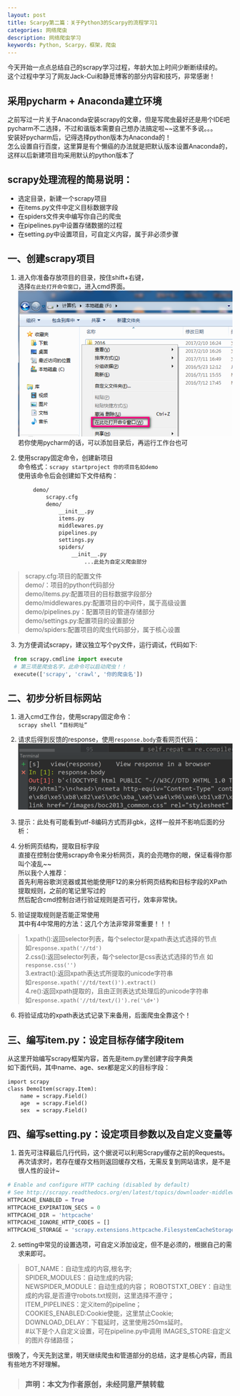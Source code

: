 ```yaml
---
layout: post
title: Scarpy第二篇：关于Python3的Scarpy的流程学习1
categories: 网络爬虫
description: 网络爬虫学习
keywords: Python, Scarpy，框架，爬虫
---
```


今天开始一点点总结自己的scrapy学习过程，年龄大加上时间少断断续续的。  
这个过程中学习了网友Jack-Cui和静觅博客的部分内容和技巧，非常感谢！
## 采用pycharm + Anaconda建立环境
之前写过一片关于Anaconda安装scrapy的文章，但是写爬虫最好还是用个IDE吧  
pycharm不二选择，不过和谐版本需要自己想办法搞定啦~~这里不多说。。。  
安装好pycharm后，记得选择python版本为Anaconda的！  
怎么设置自行百度，这里算是有个懒癌的办法就是把默认版本设置Anaconda的，这样以后新建项目均采用默认的python版本了

## scrapy处理流程的简易说明：
- 选定目录，新建一个scrapy项目
- 在items.py文件中定义目标数据字段
- 在spiders文件夹中编写你自己的爬虫
- 在pipelines.py中设置存储数据的过程
- 在setting.py中设置项目，可自定义内容，属于非必须步骤


## 一、创建scrapy项目

1. 进入你准备存放项目的目录，按住shift+右键，  
选择`在此处打开命令窗口`，进入cmd界面。  
![map1](/images/blog/2017-07-31_0.png)
若你使用pycharm的话，可以添加目录后，再运行工作台也可

2. 使用scrapy固定命令，创建新项目  
命令格式：`scrapy startproject 你的项目名如demo`  
使用该命令后会创建如下文件结构：  
```
    	demo/  
    		scrapy.cfg  
    		demo/  
    			__init__.py  
    			items.py  
    			middlewares.py  
    			pipelines.py  
    			settings.py  
    			spiders/  
    				__init__.py  
    					...此处为自定义爬虫部分  
```
>scrapy.cfg:项目的配置文件  
demo/：项目的python代码部分  
demo/items.py:配置项目的目标数据字段部分  
demo/middlewares.py:配置项目的中间件，属于高级设置  
demo/pipelines.py：配置项目的管道存储部分  
demo/settings.py:配置项目的设置部分  
demo/spiders:配置项目的爬虫代码部分，属于核心设置  

3. 为方便调试scrapy，建议独立写个py文件，运行调试，代码如下:  

```python
  from scrapy.cmdline import execute
  # 第三项是爬虫名字，此命令可以启动爬虫！！
  execute(['scrapy', 'crawl', '你的爬虫名'])
```


## 二、初步分析目标网站   
1. 进入cmd工作台，使用scrapy固定命令：  
`scrapy shell “目标网址” `  
2. 请求后得到反馈的response，使用`response.body`查看网页代码：  
![map3](/images/blog/2017-07-31_1.png)  

3. 提示：此处有可能看到utf-8编码方式而非gbk，这样一般并不影响后面的分析：
4. 分析网页结构，提取目标字段  
直接在控制台使用scrapy命令来分析网页，真的会亮瞎你的眼，保证看得你那叫个凌乱~~  
所以我个人推荐：  
首先利用谷歌浏览器或其他能使用F12的来分析网页结构和目标字段的XPath提取规则，之前的笔记里写过的  
然后配合cmd控制台进行验证规则是否可行，效率非常快。
5. 验证提取规则是否能正常使用  
其中有4中常用的方法：这几个方法非常非常重要！！！

> 1.xpath():返回selector列表，每个selector是xpath表达式选择的节点  
如`response.xpath('//td')`  
2.css():返回selector列表，每个selector是css表达式选择的节点
如`response.css('')`  
3.extract():返回xpath表达式所提取的unicode字符串  
如`response.xpath('//td/text()').extract()`  
4.re():返回xpath提取的，且由正则表达式处理后的unicode字符串  
如`response.xpath('//td/text/()').re('\d+')`

6. 将验证成功的xpath表达式记录下来备用，后面爬虫全靠这个！  

## 三、编写item.py：设定目标存储字段item
从这里开始编写scrapy框架内容，首先是item.py里创建字段字典类  
如下面代码，其中name、age、sex都是定义的目标字段：

    import scrapy
    class DemoItem(scrapy.Item):
    	name = scrapy.Field()
    	age  = scrapy.Field()
    	sex  = scrapy.Field()

## 四、编写setting.py：设定项目参数以及自定义变量等
1. 首先可注释最后几行代码，这个据说可以利用Scrapy缓存之前的Requests。再次请求时，若存在缓存文档则返回缓存文档，无需反复到网站请求，是不是很人性的设计~
```python
# Enable and configure HTTP caching (disabled by default)
# See http://scrapy.readthedocs.org/en/latest/topics/downloader-middleware.html#httpcache-middleware-settings
HTTPCACHE_ENABLED = True
HTTPCACHE_EXPIRATION_SECS = 0
HTTPCACHE_DIR = 'httpcache'
HTTPCACHE_IGNORE_HTTP_CODES = []
HTTPCACHE_STORAGE = 'scrapy.extensions.httpcache.FilesystemCacheStorage'
```
2. setting中常见的设置选项，可自定义添加设定，但不是必须的，根据自己的需求来即可。
>BOT_NAME：自动生成的内容,根名字;  
SPIDER_MODULES：自动生成的内容;  
NEWSPIDER_MODULE：自动生成的内容；
ROBOTSTXT_OBEY：自动生成的内容,是否遵守robots.txt规则，这里选择不遵守；  
ITEM_PIPELINES：定义item的pipeline；  
COOKIES_ENABLED:Cookie使能，这里禁止Cookie;  
DOWNLOAD_DELAY：下载延时，这里使用250ms延时。  
#以下是个人自定义设置，可在pipeline.py中调用
IMAGES_STORE:自定义的图片存储路径；  

很晚了，今天先到这里，明天继续爬虫和管道部分的总结，这才是核心内容，而且有些地方不好理解。
> ### 声明：本文为作者原创，未经同意严禁转载
